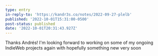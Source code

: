 ```yaml
---
type: entry
in-reply-to: 'https://kandr3s.co/notes/2022-09-27-plelb'
published: '2022-10-01T15:31:00-0500'
post-status: published
date: '2022-10-01T20:31:43.927Z'
---
```

Thanks Andrés! I'm looking forward to working on some of my ongoing IndieWeb projects again with hopefully something new very soon
